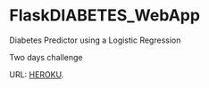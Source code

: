 # FlaskDIABETES_WebApp
Diabetes Predictor using a Logistic Regression

Two days challenge
  
URL: [HEROKU](https://flaskdiabetes.herokuapp.com/).


